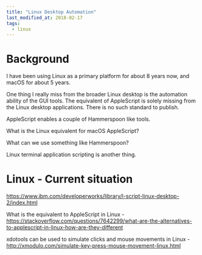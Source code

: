 ```yaml
---
title: "Linux Desktop Automation"
last_modified_at: 2018-02-17
tags:
  - linux
---
```


# Background

I have been using Linux as a primary platform for about 8 years now, and macOS
for about 5 years.

One thing I really miss from the broader Linux desktop is the automation
ability of the GUI tools. The equivalent of AppleScript is solely missing from
the Linux desktop applications. There is no such standard to publish.

AppleScript enables a couple of Hammerspoon like tools.

What is the Linux equivalent for macOS AppleScript?

What can we use something like Hammerspoon?

Linux terminal application scripting is another thing.

# Linux - Current situation

https://www.ibm.com/developerworks/library/l-script-linux-desktop-2/index.html

What is the equivalent to AppleScript in Linux -
https://stackoverflow.com/questions/7642299/what-are-the-alternatives-to-applescript-in-linux-how-are-they-different

xdotools can be used to simulate clicks and mouse movements in Linux -
http://xmodulo.com/simulate-key-press-mouse-movement-linux.html
